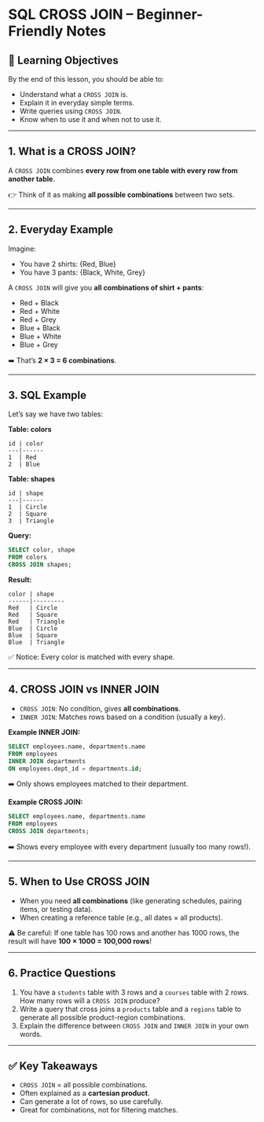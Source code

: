 # SQL CROSS JOIN – Beginner-Friendly Notes

## 🎯 Learning Objectives

By the end of this lesson, you should be able to:

* Understand what a `CROSS JOIN` is.
* Explain it in everyday simple terms.
* Write queries using `CROSS JOIN`.
* Know when to use it and when not to use it.

---

## 1. What is a CROSS JOIN?

A `CROSS JOIN` combines **every row from one table with every row from another table**.

👉 Think of it as making **all possible combinations** between two sets.

---

## 2. Everyday Example

Imagine:

* You have 2 shirts: {Red, Blue}
* You have 3 pants: {Black, White, Grey}

A `CROSS JOIN` will give you **all combinations of shirt + pants**:

* Red + Black
* Red + White
* Red + Grey
* Blue + Black
* Blue + White
* Blue + Grey

➡️ That’s **2 × 3 = 6 combinations**.

---

## 3. SQL Example

Let’s say we have two tables:

**Table: colors**

```
id | color
---|------
1  | Red
2  | Blue
```

**Table: shapes**

```
id | shape
---|------
1  | Circle
2  | Square
3  | Triangle
```

**Query:**

```sql
SELECT color, shape
FROM colors
CROSS JOIN shapes;
```

**Result:**

```
color | shape
------|---------
Red   | Circle
Red   | Square
Red   | Triangle
Blue  | Circle
Blue  | Square
Blue  | Triangle
```

✅ Notice: Every color is matched with every shape.

---

## 4. CROSS JOIN vs INNER JOIN

* `CROSS JOIN`: No condition, gives **all combinations**.
* `INNER JOIN`: Matches rows based on a condition (usually a key).

**Example INNER JOIN:**

```sql
SELECT employees.name, departments.name
FROM employees
INNER JOIN departments
ON employees.dept_id = departments.id;
```

➡️ Only shows employees matched to their department.

**Example CROSS JOIN:**

```sql
SELECT employees.name, departments.name
FROM employees
CROSS JOIN departments;
```

➡️ Shows every employee with every department (usually too many rows!).

---

## 5. When to Use CROSS JOIN

* When you need **all combinations** (like generating schedules, pairing items, or testing data).
* When creating a reference table (e.g., all dates × all products).

⚠️ Be careful: If one table has 100 rows and another has 1000 rows, the result will have **100 × 1000 = 100,000 rows**!

---

## 6. Practice Questions

1. You have a `students` table with 3 rows and a `courses` table with 2 rows. How many rows will a `CROSS JOIN` produce?
2. Write a query that cross joins a `products` table and a `regions` table to generate all possible product-region combinations.
3. Explain the difference between `CROSS JOIN` and `INNER JOIN` in your own words.

---

## ✅ Key Takeaways

* `CROSS JOIN` = all possible combinations.
* Often explained as a **cartesian product**.
* Can generate a lot of rows, so use carefully.
* Great for combinations, not for filtering matches.
